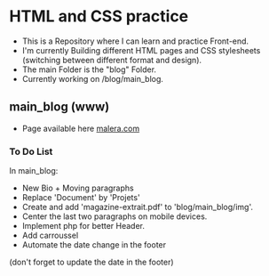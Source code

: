# HTML and CSS practice

- This is a Repository where I can learn and practice Front-end.
- I'm currently Building different HTML pages and CSS stylesheets (switching between different format and design).
- The main Folder is the "blog" Folder.
- Currently working on /blog/main_blog.

## main_blog (www)

- Page available here [malera.com](https://malera.com/stages/2022-Lean_Asai/ "Hosted by Malera.com")


### To Do List

In main_blog:
- New Bio + Moving paragraphs
- Replace 'Document' by 'Projets'
- Create and add 'magazine-extrait.pdf' to 'blog/main_blog/img'.
- Center the last two paragraphs on mobile devices.
- Implement php for better Header.
- Add carroussel
- Automate the date change in the footer

(don't forget to update the date in the footer)